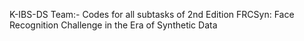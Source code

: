
K-IBS-DS Team:- Codes for all subtasks of 2nd Edition FRCSyn: Face Recognition Challenge in the Era of Synthetic Data

